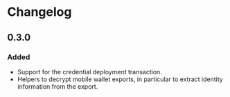 # Changelog

## 0.3.0

### Added

- Support for the credential deployment transaction.
- Helpers to decrypt mobile wallet exports, in particular to extract identity information from the export.
